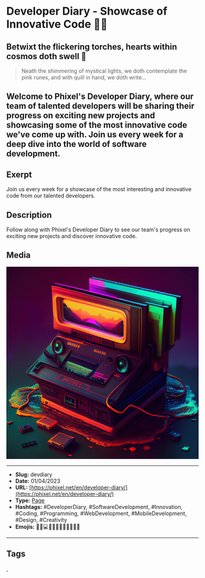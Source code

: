 # Developer Diary - Showcase of Innovative Code 👨‍💻
## Betwixt the flickering torches, hearts within cosmos doth swell 🏰

> Neath the shimmering of mystical lights, we doth contemplate the pink runes, and with quill in hand, we doth write…

Welcome to Phixel's Developer Diary, where our team of talented developers will be sharing their progress on exciting new projects and showcasing some of the most innovative code we've come up with. Join us every week for a deep dive into the world of software development.
------------
## Exerpt
Join us every week for a showcase of the most interesting and innovative code from our talented developers.
## Description
Follow along with Phixel's Developer Diary to see our team's progress on exciting new projects and discover innovative code.
## Media
<img src="media/cf7ef5cf/dev-diaries.jpg" loading="lazy"><br>

------------
- **Slug:** devdiary
- **Date:** 01/04/2023
- **URL:** [https://phixel.net/en/developer-diary/](https://phixel.net/en/developer-diary/)
- **Type:** [Page](#page)
- **Hashtags:** #DeveloperDiary, #SoftwareDevelopment, #Innovation, #Coding, #Programming, #WebDevelopment, #MobileDevelopment, #Design, #Creativity
- **Emojis:** 👨‍💻💻🔬🚀🔝👀🎉🎨👨‍🎨💡

------------
## Tags
[ ](# )
